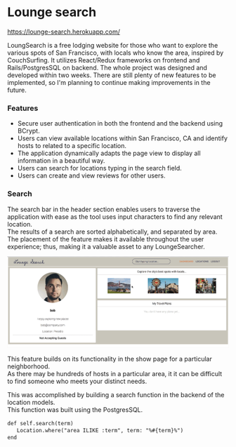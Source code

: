 # Lounge search

https://lounge-search.herokuapp.com/

LoungSearch is a free lodging website for those who want to explore the various spots of San Francisco, 
with locals who know the area, inspired by CouchSurfing. 
It utilizes React/Redux frameworks on frontend and Rails/PostgresSQL on backend.
The whole project was designed and developed within two weeks.
There are still plenty of new features to be implemented, so I'm planning to continue making improvements in the future.

### Features
* Secure user authentication in both the frontend and the backend using BCrypt.
* Users can view available locations within San Francisco, CA and identify hosts to related to a specific location.
* The application dynamically adapts the page view to display all information in a beautiful way.
* Users can search for locations typing in the search field.
* Users can create and view reviews for other users.

### Search

The search bar in the header section enables users to traverse the application with ease as the tool uses input characters to find any relevant location.  
The results of a search are sorted alphabetically, and separated by area.
The placement of the feature makes it available throughout the user experience; thus, making it a valuable asset to any LoungeSearcher. 

![](app/assets/images/lounge-search-1.gif)

This feature builds on its functionality in the show page for a particular neighborhood.  
As there may be hundreds of hosts in a particular area, it it can be difficult to find someone who meets your distinct needs.  

This was accomplished by building a search function in the backend of the location models.  
This function was built using the PostgresSQL.

    def self.search(term)
       Location.where("area ILIKE :term", term: "%#{term}%")
    end 
